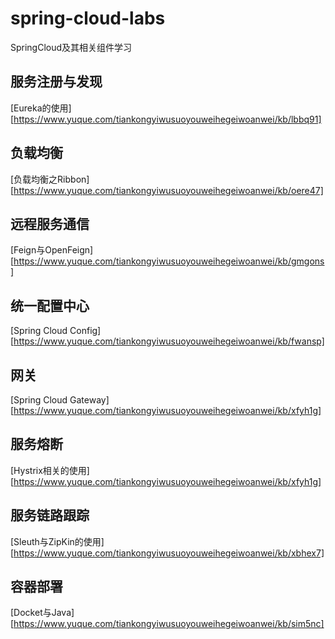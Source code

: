 # spring-cloud-labs
SpringCloud及其相关组件学习
## 服务注册与发现
[Eureka的使用][https://www.yuque.com/tiankongyiwusuoyouweihegeiwoanwei/kb/lbbq91]

## 负载均衡
[负载均衡之Ribbon][https://www.yuque.com/tiankongyiwusuoyouweihegeiwoanwei/kb/oere47]

## 远程服务通信
[Feign与OpenFeign][https://www.yuque.com/tiankongyiwusuoyouweihegeiwoanwei/kb/gmgons]

## 统一配置中心
[Spring Cloud Config][https://www.yuque.com/tiankongyiwusuoyouweihegeiwoanwei/kb/fwansp]

## 网关
[Spring Cloud Gateway][https://www.yuque.com/tiankongyiwusuoyouweihegeiwoanwei/kb/xfyh1g]

## 服务熔断
[Hystrix相关的使用][https://www.yuque.com/tiankongyiwusuoyouweihegeiwoanwei/kb/xfyh1g]

## 服务链路跟踪
[Sleuth与ZipKin的使用][https://www.yuque.com/tiankongyiwusuoyouweihegeiwoanwei/kb/xbhex7]


## 容器部署
[Docket与Java][https://www.yuque.com/tiankongyiwusuoyouweihegeiwoanwei/kb/sim5nc]
